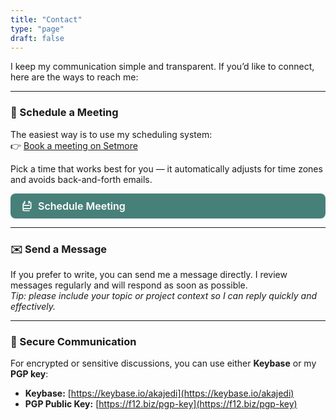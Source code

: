 ```yaml
---
title: "Contact"
type: "page"
draft: false
---
```




I keep my communication simple and transparent. If you’d like to connect, here are the ways to reach me:

---

### 📅 Schedule a Meeting
The easiest way is to use my scheduling system:  
👉 [Book a meeting on Setmore](https://f12.setmore.com)  

Pick a time that works best for you — it automatically adjusts for time zones and avoids back-and-forth emails.

<a id="Setmore_button_iframe" href="https://f12.setmore.com" style="display:flex; align-items:center; gap:8px; text-decoration:none; background:#478079; padding:10px 16px; border-radius:8px; color:white; font-size:16px; font-weight:600;">
  <svg xmlns="http://www.w3.org/2000/svg" fill="none" height="20" width="20" viewBox="0 0 24 24" stroke="currentColor">
    <path stroke-linecap="round" stroke-linejoin="round" stroke-width="2" d="M8 7V3m8 4V3m-9 8h10m-11 6h12a2 2 0 002-2V7a2 2 0 00-2-2h-1V3m-10 2v2H7a2 2 0 00-2 2v10a2 2 0 002 2h10"/>
  </svg>
  Schedule Meeting
</a>

---

### ✉️ Send a Message
If you prefer to write, you can send me a message directly. I review messages regularly and will respond as soon as possible.  
*Tip: please include your topic or project context so I can reply quickly and effectively.*

---

### 🔑 Secure Communication
For encrypted or sensitive discussions, you can use either **Keybase** or my **PGP key**:

- **Keybase:** [https://keybase.io/akajedi](https://keybase.io/akajedi)  
- **PGP Public Key:**  [https://f12.biz/pgp-key](https://f12.biz/pgp-key)  

